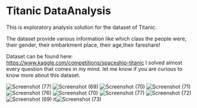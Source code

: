 # Titanic DataAnalysis


This is  exploratory analysis solution for the dataset of Titanic.

The dataset provide various information like which class the people were,
their gender, their embarkment place, their age,their fareshare!


Dataset can be found here: https://www.kaggle.com/competitions/spaceship-titanic
I solved almost every question that comes in my mind.
let me know if you are curious to know more about this dataset.

![Screenshot (77)](https://user-images.githubusercontent.com/121119191/235487618-5828cb24-db3a-446e-be99-fa75231494d9.png)
![Screenshot (69)](https://user-images.githubusercontent.com/121119191/235487617-138175a0-23e6-47a4-8534-fe175fcf54c7.png)
![Screenshot (70)](https://user-images.githubusercontent.com/121119191/235487621-ff5b7fca-8856-43f0-b493-382fb90fe428.png)
![Screenshot (71)](https://user-images.githubusercontent.com/121119191/235487627-ec7bc751-80c6-4a0d-a14d-77d0950c8de9.png)
![Screenshot (76)](https://user-images.githubusercontent.com/121119191/235487628-f69f3779-5dae-4e37-b131-d7c93378fcec.png)
![Screenshot (70)](https://user-images.githubusercontent.com/121119191/235487629-ec712457-421b-4304-9cca-b0b98026f304.png)
![Screenshot (77)](https://user-images.githubusercontent.com/121119191/235487635-25b34268-b635-4dc8-84dd-2006372daa06.png)
![Screenshot (72)](https://user-images.githubusercontent.com/121119191/235487638-123aa12b-6dd9-4a21-ae19-4b487eff8f90.png)
![Screenshot (69)](https://user-images.githubusercontent.com/121119191/235487643-54fb9adf-4fb3-4a52-91cb-0c9a2463c977.png)
it![Screenshot (73)](https://user-images.githubusercontent.com/121119191/235487654-554e7440-760d-49d7-b69d-0d75da6ecc0d.png)


